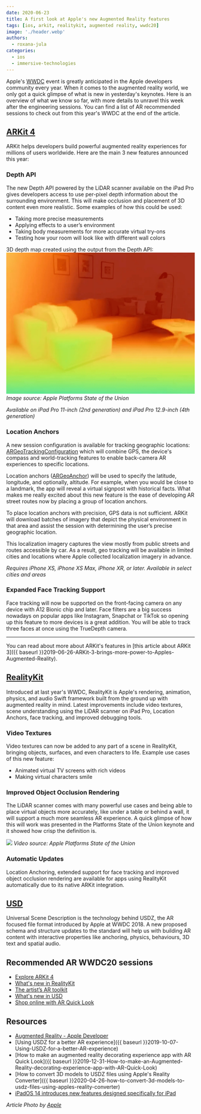 ```yaml
---
date: 2020-06-23
title: A first look at Apple's new Augmented Reality features
tags: [ios, arkit, realitykit, augmented reality, wwdc20]
image: './header.webp'
authors:
  - roxana-jula
categories:
  - ios
  - immersive-technologies
---
```


Apple's [WWDC](https://developer.apple.com/wwdc20/) event is greatly anticipated in the Apple developers community every year. When it comes to the augmented reality world, we only got a quick glimpse of what is new in yesterday's keynotes. Here is an overview of what we know so far, with more details to unravel this week after the engineering sessions. You can find a list of AR recommended sessions to check out from this year's WWDC at the end of the article.

## [ARKit 4](https://developer.apple.com/augmented-reality/arkit/)

ARKit helps developers build powerful augmented reality experiences for millions of users worldwide. Here are the main 3 new features announced this year:

### Depth API

The new Depth API powered by the LiDAR scanner available on the iPad Pro gives developers access to use per-pixel depth information about the surrounding environment. This will make occlusion and placement of 3D content even more realistic. Some examples of how this could be used:

- Taking more precise measurements
- Applying effects to a user’s environment
- Taking body measurements for more accurate virtual try-ons
- Testing how your room will look like with different wall colors

3D depth map created using the output from the Depth API:
![](depthAPI.webp)
_Image source: Apple Platforms State of the Union_

_Available on iPad Pro 11-inch (2nd generation) and iPad Pro 12.9-inch (4th generation)_

### Location Anchors

A new session configuration is available for tracking geographic locations: [ARGeoTrackingConfiguration](https://developer.apple.com/documentation/arkit/argeotrackingconfiguration) which will combine GPS, the device's compass and world-tracking features to enable back-camera AR experiences to specific locations.

Location anchors ([ARGeoAnchor](https://developer.apple.com/documentation/arkit/argeoanchor)) will be used to specify the latitude, longitude, and optionally, altitude. For example, when you would be close to a landmark, the app will reveal a virtual signpost with historical facts. What makes me really excited about this new feature is the ease of developing AR street routes now by placing a group of location anchors.

To place location anchors with precision, GPS data is not sufficient. ARKit will download batches of imagery that depict the physical environment in that area and assist the session with determining the user’s precise geographic location.

This localization imagery captures the view mostly from public streets and routes accessible by car. As a result, geo tracking will be available in limited cities and locations where Apple collected localization imagery in advance.

_Requires iPhone XS, iPhone XS Max, iPhone XR, or later. Available in select cities and areas_

### Expanded Face Tracking Support

Face tracking will now be supported on the front-facing camera on any device with A12 Bionic chip and later. Face filters are a big success nowadays on popular apps like Instagram, Snapchat or TikTok so opening up this feature to more devices is a great addition. You will be able to track three faces at once using the TrueDepth camera.

---

You can read about more about ARKit's features in [this article about ARKit 3]({{ baseurl }}2019-06-26-ARKit-3-brings-more-power-to-Apples-Augmented-Reality).

## [RealityKit](https://developer.apple.com/augmented-reality/realitykit/)

Introduced at last year's WWDC, RealityKit is Apple's rendering, animation, physics, and audio Swift framework built from the ground up with augmented reality in mind. Latest improvements include video textures, scene understanding using the LiDAR scanner on iPad Pro, Location Anchors, face tracking, and improved debugging tools.

### Video Textures

Video textures can now be added to any part of a scene in RealityKit, bringing objects, surfaces, and even characters to life. Example use cases of this new feature:

- Animated virtual TV screens with rich videos
- Making virtual characters smile

### Improved Object Occlusion Rendering

The LiDAR scanner comes with many powerful use cases and being able to place virtual objects more accurately, like under a table or behind a wall, it will support a much more seamless AR experience. A quick glimpse of how this will work was presented in the Platforms State of the Union keynote and it showed how crisp the definition is.

![](bench.gif)
_Video source: Apple Platforms State of the Union_

### Automatic Updates

Location Anchoring, extended support for face tracking and improved object occlusion rendering are available for apps using RealityKit automatically due to its native ARKit integration.

## [USD](http://openusd.org/)

Universal Scene Description is the technology behind USDZ, the AR focused file format introduced by Apple at WWDC 2018. A new proposed schema and structure updates to the standard will help us with building AR content with interactive properties like anchoring, physics, behaviours, 3D text and spatial audio.

## Recommended AR WWDC20 sessions

- [Explore ARKit 4](https://developer.apple.com/videos/play/wwdc2020/10611/)
- [What's new in RealityKit](https://developer.apple.com/videos/play/wwdc2020/10612/)
- [The artist’s AR toolkit](https://developer.apple.com/videos/play/wwdc2020/10601/)
- [What's new in USD](https://developer.apple.com/videos/play/wwdc2020/10613)
- [Shop online with AR Quick Look](https://developer.apple.com/videos/play/wwdc2020/10604)

## Resources

- [Augmented Reality - Apple Developer](https://developer.apple.com/augmented-reality/)
- [Using USDZ for a better AR experience]({{ baseurl }}2019-10-07-Using-USDZ-for-a-better-AR-experience)
- [How to make an augmented reality decorating experience app with AR Quick Look]({{ baseurl }}2019-12-31-How-to-make-an-Augmented-Reality-decorating-experience-app-with-AR-Quick-Look)
- [How to convert 3D models to USDZ files using Apple's Reality Converter]({{ baseurl }}2020-04-26-how-to-convert-3d-models-to-usdz-files-using-apples-reality-converter)
- [iPadOS 14 introduces new features designed specifically for iPad](https://www.apple.com/newsroom/2020/06/ipados-14-introduces-new-features-designed-specifically-for-ipad/)

_Article Photo by [Apple](https://www.apple.com/newsroom/2020/06/ipados-14-introduces-new-features-designed-specifically-for-ipad/)_

